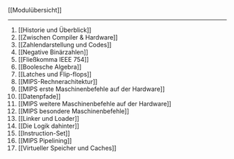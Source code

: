 [[Modulübersicht]]

---

1. [[Historie und Überblick]]
2. [[Zwischen Compiler & Hardware]]
3. [[Zahlendarstellung und Codes]]
4. [[Negative Binärzahlen]]
5. [[Fließkomma IEEE 754]]
6. [[Boolesche Algebra]]
7. [[Latches und Flip-flops]]
8. [[MIPS-Rechnerachitektur]]
9. [[MIPS erste Maschinenbefehle auf der Hardware]]
10. [[Datenpfade]]
11. [[MIPS weitere Maschinenbefehle auf der Hardware]]
12. [[MIPS besondere Maschinenbefehle]]
13. [[Linker und Loader]]
14. [[Die Logik dahinter]]
15. [[Instruction-Set]]
16. [[MIPS Pipelining]]
17. [[Virtueller Speicher und Caches]]
